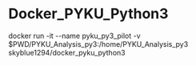 # Docker_PYKU_Python3
docker run -it --name pyku_py3_pilot -v $PWD/PYKU_Analysis_py3:/home/PYKU_Analysis_py3 skyblue1294/docker_pyku_python3
